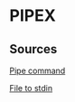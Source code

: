 # PIPEX

## Sources
[Pipe command](https://linuxhint.com/pipe_system_call_c/)

[File to stdin](https://stackoverflow.com/questions/36083984/execve-with-redirected-stdin-from-file)
